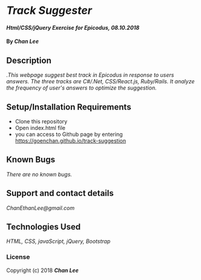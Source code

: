 # _Track Suggester_

#### _Html/CSS/jQuery Exercise for Epicodus, 08.10.2018_

#### By _**Chan Lee**_

## Description

_.This webpage suggest best track in Epicodus in response to users answers. The three tracks are C#/.Net, CSS/React.js, Ruby/Rails.
It analyze the frequency of user's answers to optimize the suggestion._

## Setup/Installation Requirements

* Clone this repository
* Open index.html file
* you can access to Github page by entering https://goenchan.github.io/track-suggestion

## Known Bugs

_There are no known bugs._

## Support and contact details

_ChanEthanLee@gmail.com_

## Technologies Used

_HTML, CSS, javaScript, jQuery, Bootstrap_

### License

Copyright (c) 2018 **_Chan Lee_**
